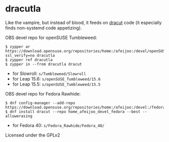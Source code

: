 dracutla
====

Like the vampire, but instead of blood, it feeds on
[dracut](https://github.com/dracutdevs/dracut) code (it especially finds
non-systemd code appetizing).

OBS devel repo for openSUSE Tumbleweed:

```
$ zypper ar https://download.opensuse.org/repositories/home:/afeijoo:/devel/openSUSE_Tumbleweed/?ssl_verify=no dracutla
$ zypper ref dracutla
$ zypper in --from dracutla dracut
```

- for Slowroll: `s/Tumbleweed/Slowroll`
- for Leap 15.6: `s/openSUSE_Tumbleweed/15.6`
- for Leap 15.5: `s/openSUSE_Tumbleweed/15.5`

OBS devel repo for Fedora Rawhide:

```
$ dnf config-manager --add-repo https://download.opensuse.org/repositories/home:/afeijoo:/devel:/fedora/Fedora_Rawhide/home:afeijoo:devel:fedora.repo
$ dnf install dracut --repo home_afeijoo_devel_fedora --best --allowerasing
```

- for Fedora 40: `s/Fedora_Rawhide/Fedora_40/`

Licensed under the GPLv2
